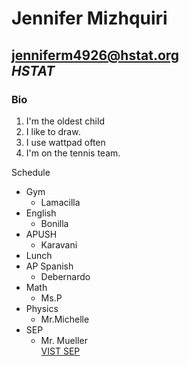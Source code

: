 # Jennifer Mizhquiri  
jenniferm4926@hstat.org  
_HSTAT_  
---
### Bio
1. I'm the oldest child
2. I like to draw.
3. I use wattpad often
4.  I'm on the tennis team.

Schedule  
* Gym   
    * Lamacilla 
* English
    * Bonilla 
* APUSH
    * Karavani 
* Lunch
* AP Spanish 
    * Debernardo 
* Math
    * Ms.P
* Physics 
    * Mr.Michelle 
* SEP  
    * Mr. Mueller   
  [VIST SEP](hstat.org/sep11) 
 

